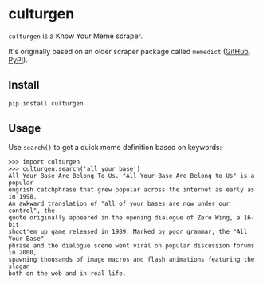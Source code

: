 # culturgen

`culturgen` is a Know Your Meme scraper.

It's originally based on an older scraper package called
`memedict` ([GitHub](https://github.com/Kraymer/memedict), [PyPI](https://pypi.org/project/memedict/)).

## Install

```sh
pip install culturgen
```

## Usage

Use `search()` to get a quick meme definition based on keywords:

```pycon
>>> import culturgen
>>> culturgen.search('all your base')
All Your Base Are Belong To Us. "All Your Base Are Belong to Us" is a popular
engrish catchphrase that grew popular across the internet as early as in 1998.
An awkward translation of "all of your bases are now under our control", the
quote originally appeared in the opening dialogue of Zero Wing, a 16-bit
shoot'em up game released in 1989. Marked by poor grammar, the "All Your Base"
phrase and the dialogue scene went viral on popular discussion forums in 2000,
spawning thousands of image macros and flash animations featuring the slogan
both on the web and in real life.
```
